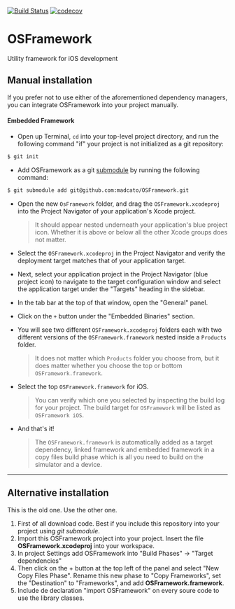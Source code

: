 [![Build Status](https://travis-ci.org/madcato/OSFramework.svg?branch=master)](https://travis-ci.org/madcato/OSFramework)
[![codecov](https://codecov.io/gh/madcato/OSFramework/branch/master/graph/badge.svg)](https://codecov.io/gh/madcato/OSFramework)

# OSFramework

Utility framework for iOS development

## Manual installation

If you prefer not to use either of the aforementioned dependency managers, you can integrate OSFramework into your project manually.

#### Embedded Framework

- Open up Terminal, `cd` into your top-level project directory, and run the following command "if" your project is not initialized as a git repository:

```bash
$ git init
```

- Add OSFramework as a git [submodule](http://git-scm.com/docs/git-submodule) by running the following command:

```bash
$ git submodule add git@github.com:madcato/OSFramework.git
```

- Open the new `OsFramework` folder, and drag the `OSFramework.xcodeproj` into the Project Navigator of your application's Xcode project.

    > It should appear nested underneath your application's blue project icon. Whether it is above or below all the other Xcode groups does not matter.

- Select the `OSFramework.xcodeproj` in the Project Navigator and verify the deployment target matches that of your application target.
- Next, select your application project in the Project Navigator (blue project icon) to navigate to the target configuration window and select the application target under the "Targets" heading in the sidebar.
- In the tab bar at the top of that window, open the "General" panel.
- Click on the `+` button under the "Embedded Binaries" section.
- You will see two different `OSFramework.xcodeproj` folders each with two different versions of the `OSFramework.framework` nested inside a `Products` folder.

    > It does not matter which `Products` folder you choose from, but it does matter whether you choose the top or bottom `OSFramework.framework`.

- Select the top `OSFramework.framework` for iOS.

    > You can verify which one you selected by inspecting the build log for your project. The build target for `OSFramework` will be listed as `OSFramework iOS`.

- And that's it!

  > The `OSFramework.framework` is automatically added as a target dependency, linked framework and embedded framework in a copy files build phase which is all you need to build on the simulator and a device.

---



## Alternative installation

This is the old one. Use the other one.

1. First of all download code. Best if you include this repository into your project using *git submodule*.
2. Import this OSFramework project into your project. Insert the file **OSFramework.xcodeproj** into your workspace.
3. In project Settings add OSFramework into "Build Phases" -> "Target dependencies"
4. Then click on the + button at the top left of the panel and select "New Copy Files Phase". Rename this new phase to "Copy Frameworks", set the "Destination" to "Frameworks", and add **OSFramework.framework**.
5. Include de declaration "import OSFramework" on every soure code to use the library classes.
